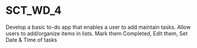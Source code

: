# SCT_WD_4
Develop a basic to-do app that enables a user to add maintain tasks. Allow users to add/organize items in lists. Mark them Completed, Edit them, Set Date &amp; Time of tasks
